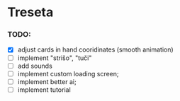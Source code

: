 # Treseta
### TODO:

- [x] adjust cards in hand cooridinates (smooth animation)
- [ ] implement "strišo", "tuči"
- [ ] add sounds
- [ ] implement custom loading screen;
- [ ] implement better ai;
- [ ] implement tutorial
